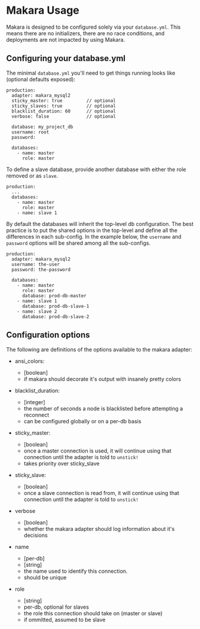 # Makara Usage

Makara is designed to be configured solely via your `database.yml`. This means there are no initializers, there are no race conditions, and deployments are not impacted by using Makara.

## Configuring your database.yml

The minimal `database.yml` you'll need to get things running looks like (optional defaults exposed):

    production:
      adapter: makara_mysql2
      sticky_master: true         // optional
      sticky_slaves: true         // optional
      blacklist_duration: 60      // optional
      verbose: false              // optional

      database: my_project_db
      username: root
      password: 

      databases:
        - name: master
          role: master

To define a slave database, provide another database with either the role removed or as `slave`.

    production:
      ...
      databases:
        - name: master
          role: master
        - name: slave 1

By default the databases will inherit the top-level db configuration. The best practice is to put the shared options in the top-level and define all the differences in each sub-config. In the example below, the `username` and `password` options will be shared among all the sub-configs.

    production:
      adapter: makara_mysql2
      username: the-user
      password: the-password

      databases:
        - name: master
          role: master
          database: prod-db-master
        - name: slave 1
          database: prod-db-slave-1
        - name: slave 2
          database: prod-db-slave-2

## Configuration options

The following are definitions of the options available to the makara adapter:

* ansi_colors:
  - [boolean]
  - if makara should decorate it's output with insanely pretty colors

* blacklist_duration:
  - [integer]
  - the number of seconds a node is blacklisted before attempting a reconnect
  - can be configured globally or on a per-db basis

* sticky_master:
  - [boolean]
  - once a master connection is used, it will continue using that connection until the adapter is told to `unstick!`
  - takes priority over sticky_slave

* sticky_slave:
  - [boolean]
  - once a slave connection is read from, it will continue using that connection until the adapter is told to `unstick!`

* verbose
  - [boolean]
  - whether the makara adapter should log information about it's decisions

* name
  - [per-db]
  - [string]
  - the name used to identify this connection. 
  - should be unique

* role
  - [string]
  - per-db, optional for slaves
  - the role this connection should take on (master or slave)
  - if ommitted, assumed to be slave